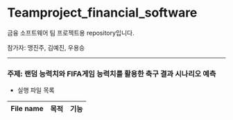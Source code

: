 # Teamproject_financial_software

금융 소프트웨어 팀 프로젝트용 repository입니다.

참가자: 맹진주, 김예진, 우용승

------------------------------------
### 주제: 랜덤 능력치와 FIFA게임 능력치를 활용한 축구 결과 시나리오 예측
+ 실행 파일 목록

| **File name** | **목적** | **기능** | 
|---------------|----------|----------|
